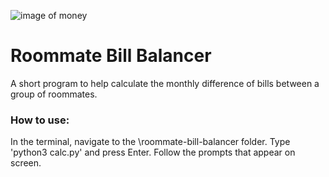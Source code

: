 
![image of money](https://thumbs.dreamstime.com/b/hands-giving-money-isolated-white-background-hand-to-another-bribes-corruption-162488701.jpg)
# Roommate Bill Balancer
A short program to help calculate the monthly difference of bills between a group of roommates.

### How to use:
In the terminal, navigate to the \roommate-bill-balancer folder.
Type 'python3 calc.py' and press Enter.
Follow the prompts that appear on screen.
